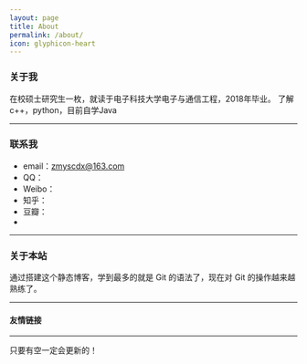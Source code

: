 ```yaml
---
layout: page
title: About
permalink: /about/
icon: glyphicon-heart
---
```


### 关于我

>   

在校硕士研究生一枚，就读于电子科技大学电子与通信工程，2018年毕业。 
了解c++，python，目前自学Java  

   

---

### 联系我

* email：zmyscdx@163.com
* QQ：
* Weibo：
* 知乎：
* 豆瓣：
* 

---

### 关于本站   



通过搭建这个静态博客，学到最多的就是 Git 的语法了，现在对 Git 的操作越来越熟练了。  

---

#### 友情链接



---

只要有空一定会更新的！